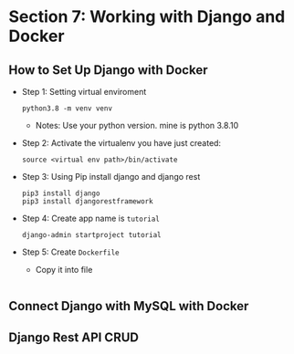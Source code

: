 # Section 7: Working with Django and Docker
## How to Set Up Django with Docker
- Step 1: Setting virtual enviroment
    ```
    python3.8 -m venv venv
    ```
    - Notes: Use your python version. mine is python 3.8.10

- Step 2: Activate the virtualenv you have just created:

    ```
    source <virtual env path>/bin/activate
    ```
- Step 3: Using Pip install django and django rest

    ```
    pip3 install django
    pip3 install djangorestframework
    ```
- Step 4: Create app name is `tutorial`

    ```
    django-admin startproject tutorial
    ```
- Step 5: Create `Dockerfile`
    - Copy it into file
```
```
## Connect Django with MySQL with Docker
## Django Rest API CRUD
